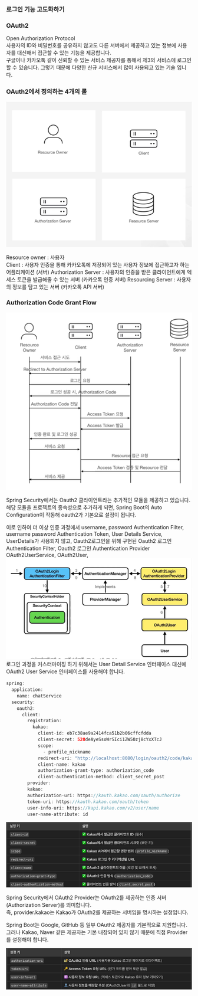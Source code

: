 ### 로그인 기능 고도화하기  

### OAuth2
Open Authorization Protocol  
사용자의 ID와 비밀번호를 공유하지 않고도 다른 서버에서 제공하고 있는 정보에 사용자를 대신해서 접근할 수 있는 기능을 제공합니다.  
구글이나 카카오톡 같이 신뢰할 수 있는 서비스 제공자를 통해서 제3의 서비스에 로그인할 수 있습니다.  그렇기 때문에 다양한 신규 서비스에서 많이 사용되고 있는 기술 입니다.  

### OAuth2에서 정의하는 4개의 롤
![img.png](img.png)

Resource owner : 사용자  
Client : 사용자 인증을 통해 카카오톡에 저장되어 있는 사용자 정보에 접근하고자 하는 어플리케이션 (서버)
Authorization Server : 사용자의 인증을 받은 클라이언트에게 엑세스 토큰을 발급해줄 수 있는 서버 (카카오톡 인증 서버)
Resourcing Server : 사용자의 정보를 담고 있는 서버 (카카오톡 API 서버)

### Authorization Code Grant Flow
![img_1.png](img_1.png)


Spring Security에서는 Oauth2 클라이언트라는 추가적인 모듈을 제공하고 있습니다.  
해당 모듈을 프로젝트의 종속성으로 추가하게 되면, Spring Boot의 Auto Configuration이 작동해 oauth2가 기본으로 설정이 됩니다.  
 
이로 인하여 더 이상 인증 과정에서 username, password Authentication Filter, username password Authentication Token,
User Details Service,  UserDetails가 사용되지 않고, Oauth2로그인을 위해 구현된 Oauth2 로그인 Authentication Filter,
Oauth2 로그인 Authentication Provider OAuth2UserService, OAuth2User, 
![img_2.png](img_2.png)
로그인 과정을 커스터마이징 하기 위해서는 User Detail Service 인터페이스 대신에 OAuth2 User Service 인터페이스를 사용해야 합니다.  

```java
spring:
  application:
    name: chatService
  security:
    oauth2:
      client:
        registration:
          kakao:
            client-id: eb7c38ae9a2414fca51b2b06cffcfdda
            client-secret: 520deAyeSsoWrSIci1ZW50zj8cYxXTcJ
            scope:
              - profile_nickname
            redirect-uri: "http://localhost:8080/login/oauth2/code/kakao"
            client-name: kakao
            authorization-grant-type: authorization_code
            client-authentication-method: client_secret_post
        provider:
        kakao:
        authorization-uri: https://kauth.kakao.com/oauth/authorize
        token-uri: https://kauth.kakao.com/oauth/token
        user-info-uri: https://kapi.kakao.com/v2/user/name
        user-name-attribute: id
```

![img_3.png](img_3.png)


Spring Security에서 OAuth2 Provider는 OAuth2를 제공하는 인증 서버(Authorization Server)를 의미합니다.  
즉, provider.kakao는 Kakao가 OAuth2를 제공하는 서버임을 명시하는 설정입니다.  

Spring Boot는 Google, GitHub 등 일부 OAuth2 제공자를 기본적으로 지원합니다.
그러나 Kakao, Naver 같은 제공자는 기본 내장되어 있지 않기 때문에 직접 Provider를 설정해야 합니다.  

![img_4.png](img_4.png)

